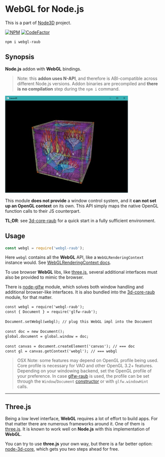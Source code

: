 # WebGL for Node.js

This is a part of [Node3D](https://github.com/node-3d) project.

[![NPM](https://nodei.co/npm/webgl-raub.png?compact=true)](https://www.npmjs.com/package/webgl-raub)
[![CodeFactor](https://www.codefactor.io/repository/github/node-3d/webgl-raub/badge)](https://www.codefactor.io/repository/github/node-3d/webgl-raub)

```
npm i webgl-raub
```


## Synopsis

**Node.js** addon with **WebGL** bindings.

> Note: this **addon uses N-API**, and therefore is ABI-compatible across different
Node.js versions. Addon binaries are precompiled and **there is no compilation**
step during the `npm i` command.

![Example](examples/screenshot.jpg)

This module **does not provide** a window control system, and it
**can not set up an OpenGL context** on its own. This API simply maps the
native OpenGL function calls to their JS counterpart.

**TL;DR**: see [3d-core-raub](https://github.com/node-3d/3d-core-raub)
for a quick start in a fully sufficient environment.


## Usage

```js
const webgl = require('webgl-raub');
```

Here `webgl` contains all the **WebGL** API, like a `WebGLRenderingContext` instance would.
See
[WebGLRenderingContext docs](https://developer.mozilla.org/en-US/docs/Web/API/WebGLRenderingContext).

To use browser **WebGL** libs, like [three.js](https://threejs.org/),
several additional interfaces must also be provided to mimic the browser.

There is [node-glfw](https://github.com/raub/node-glfw) module, which solves both
window handling and additional browser-like interfaces. It is also bundled into
the [3d-core-raub](https://github.com/node-3d/3d-core-raub) module, for that matter.

```
const webgl = require('webgl-raub');
const { Document } = require('glfw-raub');

Document.setWebgl(webgl); // plug this WebGL impl into the Document

const doc = new Document();
global.document = global.window = doc;

const canvas = document.createElement('canvas'); // === doc
const gl = canvas.getContext('webgl'); // === webgl
```

> OSX Note: some features may depend on OpenGL profile being used. Core profile
is necessary for VAO and other OpenGL 3.2+ features. Depending on your windowing
backend, set the OpenGL profile of your preference.
In case [glfw-raub](https://github.com/raub/node-glfw) is used,
the profile can be set through the `Window`/`Document`
[constructor](https://github.com/node-3d/glfw-raub#class-window) or with
`glfw.windowHint` calls.


---

## Three.js

Being a low level interface, **WebGL** requires a lot of effort to build apps. For
that matter there are numerous frameworks around it. One of them is
[three.js](https://threejs.org/). It is known to work well on **Node.js** with this
implementation of **WebGL**.

You can try to use **three.js** your own way, but there is
a far better option: [node-3d-core](https://github.com/raub/node-3d-core),
which gets you two steps ahead for free.
